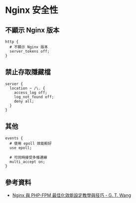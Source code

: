 # Nginx 安全性


## 不顯示 Nginx 版本

```
http {
  # 不顯示 Nginx 版本
  server_tokens off;
}
```

## 禁止存取隱藏檔

```
server {
  location ~ /\. {
    access_log off;
    log_not_found off;
    deny all;
  }
}
```

## 其他

```
events {
  # 使用 epoll 效能較好
  use epoll;

  # 可同時接受多條連線
  multi_accept on;
}
```

## 參考資料
* [Nginx 與 PHP-FPM 最佳化效能設定教學與技巧 - G. T. Wang](https://blog.gtwang.org/linux/nginx-php-fpm-configuration-optimization/)
